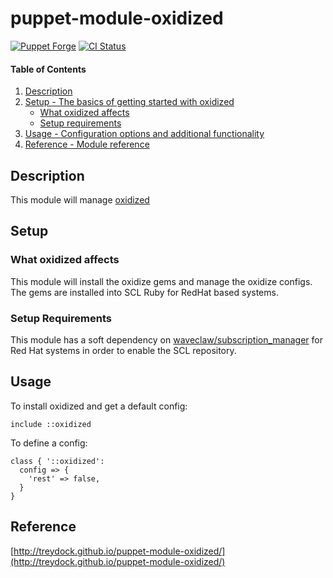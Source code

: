 # puppet-module-oxidized

[![Puppet Forge](http://img.shields.io/puppetforge/v/treydock/oxidized.svg)](https://forge.puppetlabs.com/treydock/oxidized)
[![CI Status](https://github.com/treydock/puppet-module-oxidized/workflows/CI/badge.svg?branch=master)](https://github.com/treydock/puppet-module-oxidized/actions?query=workflow%3ACI)

#### Table of Contents

1. [Description](#description)
2. [Setup - The basics of getting started with oxidized](#setup)
    * [What oxidized affects](#what-oxidized-affects)
    * [Setup requirements](#setup-requirements)
3. [Usage - Configuration options and additional functionality](#usage)
4. [Reference - Module reference](#reference)

## Description

This module will manage [oxidized](https://github.com/ytti/oxidized)

## Setup

### What oxidized affects

This module will install the oxidize gems and manage the oxidize configs. The gems are installed into SCL Ruby for RedHat based systems.

### Setup Requirements

This module has a soft dependency on [waveclaw/subscription_manager](https://forge.puppet.com/waveclaw/subscription_manager) for Red Hat systems in order to enable the SCL repository.

## Usage

To install oxidized and get a default config:

```puppet
include ::oxidized
```

To define a config:

```puppet
class { '::oxidized':
  config => {
    'rest' => false,
  }
}
```

## Reference

[http://treydock.github.io/puppet-module-oxidized/](http://treydock.github.io/puppet-module-oxidized/)

